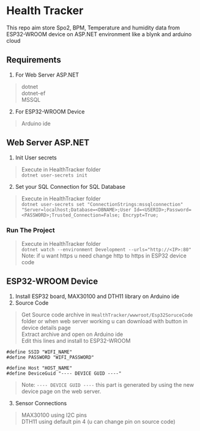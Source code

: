 # Health Tracker
This repo aim store Spo2, BPM, Temperature and humidity data from ESP32-WROOM device on ASP.NET environment like a blynk and arduino cloud  
  
## Requirements  
1. For Web Server ASP.NET  
  >dotnet   
  >dotnet-ef  
  >MSSQL  
2. For ESP32-WROOM Device
  >Arduino ide

## Web Server ASP.NET  
1. Init User secrets 
  >Execute in HealthTracker folder  
  >`dotnet user-secrets init`
2. Set your SQL Connection for SQL Database  
  >Execute in HealthTracker folder  
  >`dotnet user-secrets set "ConnectionStrings:mssqlconnection" "Server=localhost;Database=<DBNAME>;User Id=<USERID>;Password=<PASSWORD>;Trusted_Connection=False; Encrypt=True;`  
  
### Run The Project
  >Execute in HealthTracker folder  
  >`dotnet watch --environment Development --urls="http://<IP>:80"`  
  >Note: if u want https u need change http to https in ESP32 device code 

## ESP32-WROOM Device
1. Install ESP32 board, MAX30100 and DTH11 library on Arduino ide
2. Source Code
  >Get Source code archive in `HealthTracker/wwwroot/Esp32SoruceCode` folder or when web server working u can download with button in device details page  
  >Extract archive and open on Arduino ide  
  >Edit this lines and install to ESP32-WROOM
```
#define SSID "WIFI_NAME"  
#define PASSWORD "WIFI_PASSWORD"  

#define Host "HOST_NAME"  
#define DeviceGuid "---- DEVICE GUID ----"
```
  >Note: `---- DEVICE GUID ----` this part is generated by using the new device page on the web server.  
3. Sensor Connections  
  >MAX30100 using I2C pins  
  >DTH11 using default pin 4 (u can change pin on source code)  
